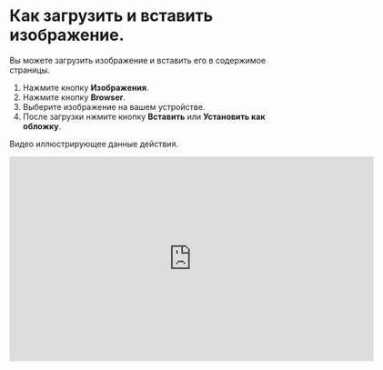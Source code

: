 # Как загрузить и вставить изображение.
<!-- position: 3 -->

Вы можете загрузить изображение и вставить его в содержимое страницы.

1. Нажмите кнопку **Изображения**.
2. Нажмите кнопку **Browser**.
3. Выберите изображение на вашем устройстве.
4. После загрузки нжмите кнопку **Вставить** или **Установить как обложку**.

Видео иллюстрирующее данные действия.
<div class="videoWrapper">
	<iframe width="640" height="360" src="https://www.youtube.com/embed/53UTSO_aQg0?rel=0&amp;showinfo=0" frameborder="0" allow="accelerometer; autoplay; encrypted-media; gyroscope; picture-in-picture" allowfullscreen></iframe>
</div>

